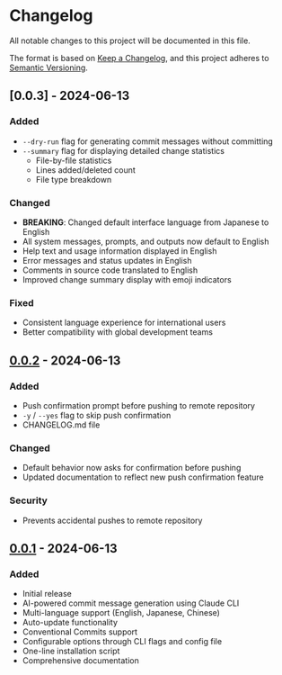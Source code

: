 # Changelog

All notable changes to this project will be documented in this file.

The format is based on [Keep a Changelog](https://keepachangelog.com/en/1.0.0/),
and this project adheres to [Semantic Versioning](https://semver.org/spec/v2.0.0.html).

## [0.0.3] - 2024-06-13

### Added
- `--dry-run` flag for generating commit messages without committing
- `--summary` flag for displaying detailed change statistics
  - File-by-file statistics
  - Lines added/deleted count
  - File type breakdown

### Changed
- **BREAKING**: Changed default interface language from Japanese to English
- All system messages, prompts, and outputs now default to English
- Help text and usage information displayed in English
- Error messages and status updates in English
- Comments in source code translated to English
- Improved change summary display with emoji indicators

### Fixed
- Consistent language experience for international users
- Better compatibility with global development teams

## [0.0.2] - 2024-06-13

### Added
- Push confirmation prompt before pushing to remote repository
- `-y` / `--yes` flag to skip push confirmation
- CHANGELOG.md file

### Changed
- Default behavior now asks for confirmation before pushing
- Updated documentation to reflect new push confirmation feature

### Security
- Prevents accidental pushes to remote repository

## [0.0.1] - 2024-06-13

### Added
- Initial release
- AI-powered commit message generation using Claude CLI
- Multi-language support (English, Japanese, Chinese)
- Auto-update functionality
- Conventional Commits support
- Configurable options through CLI flags and config file
- One-line installation script
- Comprehensive documentation

[0.0.2]: https://github.com/0xkaz/claude-auto-commit/compare/v0.0.1...v0.0.2
[0.0.1]: https://github.com/0xkaz/claude-auto-commit/releases/tag/v0.0.1